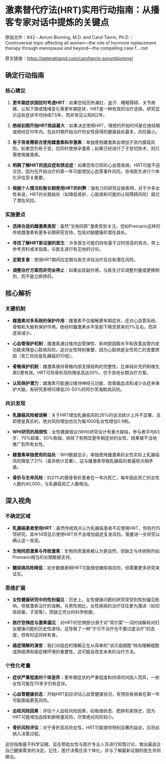 # 激素替代疗法(HRT)实用行动指南：从播客专家对话中提炼的关键点

原始文件：#42 - Avrum Bluming, M.D. and Carol Tavris, Ph.D.： Controversial topic affecting all women—the role of hormone replacement therapy through menopause and beyond—the compelling case f….md

原文链接：https://peterattiamd.com/caroltavris-avrumbluming/

## 确定行动指南

### 核心建议

1. **更年期症状困扰时考虑HRT**：如果您经历热潮红、盗汗、睡眠障碍、关节疼痛、认知下降或情绪变化等更年期症状，HRT是一种有效的治疗选择。研究显示这些症状平均持续7.5年，而非常见认知的2年。

2. **绝经初期开始HRT效益最大**：如果决定使用HRT，理想的开始时间是在绝经期或绝经后10年内。在此时期开始治疗的女性获得的健康益处最多，风险最小。

3. **有子宫者需联合使用雌激素和孕激素**：单独使用雌激素会增加子宫内膜癌风险。如果您仍有子宫，应同时使用孕激素；如果已经进行了子宫切除术，则只需使用雌激素。

4. **明确了解HRT的适应症和禁忌症**：如果您有已知的心血管疾病，HRT可能不适合您，因为在开始治疗的第一年可能增加心血管事件风险。咨询医生进行个体化评估至关重要。

5. **根据个人情况权衡长期使用HRT的利弊**：强有力的研究证据表明，对于许多女性来说，HRT的长期益处（如降低骨折、心脏病和可能的认知障碍风险）超过了潜在风险。

### 实施要点

- **选择合适的雌激素类型**：虽然"生物同质"激素受到关注，但如Premarin这样的传统雌激素有更多长期研究支持，包括对脑健康的潜在益处。

- **寻找了解HRT新证据的医生**：许多医生可能仍持有基于过时信息的观点。带上参考资料或本指南，与医生进行有见地的讨论。

- **定期复查**：使用HRT期间应定期与医生评估治疗反应和潜在风险。

- **调整治疗方案而非完全停止**：如果出现副作用，与医生讨论调整剂量或更换制剂，而不是立即停药。

## 核心解析

### 关键机制

- **雌激素对多系统的保护作用**：雌激素不仅缓解更年期症状，还对心血管系统、骨骼和大脑有保护作用。绝经时雌激素水平急剧下降至原来的1%左右，而非逐渐减少。

- **心血管保护机制**：雌激素通过维持血管弹性、影响胆固醇水平和改善血管内皮功能来降低心脏病风险，这对女性特别重要，因为心脏病是女性死亡的首要原因（死亡风险是乳腺癌的10倍）。

- **骨骼保护机制**：雌激素维持骨骼内部支撑结构的完整性，比单纯补充钙和维生素D更有效。HRT可将骨折风险降低高达50%，优于其他长期治疗方案。

- **认知保护潜力**：雌激素可能通过维持神经元功能、改善脑血流和减少炎症来保护大脑，有研究表明可降低20-50%的阿尔茨海默病风险。

### 共识发现

- **乳腺癌风险被误解**：关于HRT增加乳腺癌风险26%的说法统计上并不显著，且即使是真实的，绝对风险增加也仅为每1000名女性增加0.9例。

- **WHI研究的局限性**：女性健康倡议(WHI)研究设计有重大缺陷，参与者平均63岁、70%超重、50%吸烟，排除了有明显更年期症状的女性，结果被不当地推广到所有女性。

- **雌激素单独使用的益处**：WHI数据显示，单独使用雌激素的女性实际上乳腺癌风险降低了21%（虽非统计显著），这与雌激素导致乳腺癌的普遍观点相矛盾。

- **骨折与生命风险**：约21%的髋骨骨折患者在一年内死亡，每年因此死亡的女性人数约40,000，与乳腺癌死亡人数相当。

## 深入视角

### 不确定区域

- **乳腺癌患者使用HRT**：虽然传统观点认为乳腺癌患者不应使用HRT，但有约15项研究，其中14项显示使用HRT并不会增加癌症复发风险。需要进一步研究以确认这一发现。

- **生物同质激素与传统激素**：生物同质激素被认为更自然，但缺乏与传统制剂如Premarin相当的长期数据支持。

- **糖尿病风险降低**：初步数据表明HRT可能降低糖尿病风险，但需要更多研究来证实。

### 思维扩展

- **女性健康研究中的性别偏见**：历史上，女性健康问题的研究常受到性别偏见影响，导致激素治疗的误解。与男性相比，女性疾病的治疗往往更为激进（如切除卵巢、子宫等），而缺乏充分的科学依据。

- **医疗恐惧症与激素偏见**：对HRT的恐惧部分源于对"荷尔蒙"一词的误解和对妇女健康问题的历史性虐待。这导致了一种"宁可不治疗也不要过度治疗"的态度，但有时这同样有害。

- **癌症理解的演变**：我们对癌症的理解正在从简单的"消灭癌细胞"转向理解细胞成熟阻滞和癌症微环境的重要性，这可能会改变未来的治疗方法。

### 个性化考量

- **症状严重程度的个体差异**：更年期症状的严重程度和持续时间因人而异，一些女性可能在70多岁仍有症状。

- **心血管健康状态**：开始HRT前应评估心血管健康状况，有预存疾病者在第一年可能面临更高风险。

- **血栓风险因素**：评估个人血栓风险因素，如吸烟状态、肥胖和家族史，因为HRT可能增加血栓和肺栓塞风险，尽管绝对风险较小。

- **骨折风险评估**：对于骨折高风险女性，HRT可能提供特别显著的益处，应将此纳入决策过程。

这份指南基于科学证据，旨在帮助女性与医疗专业人员进行知情讨论，做出最适合自己健康需求的决定。记住，医疗决策应该个体化，并与了解最新证据的医生共同做出。